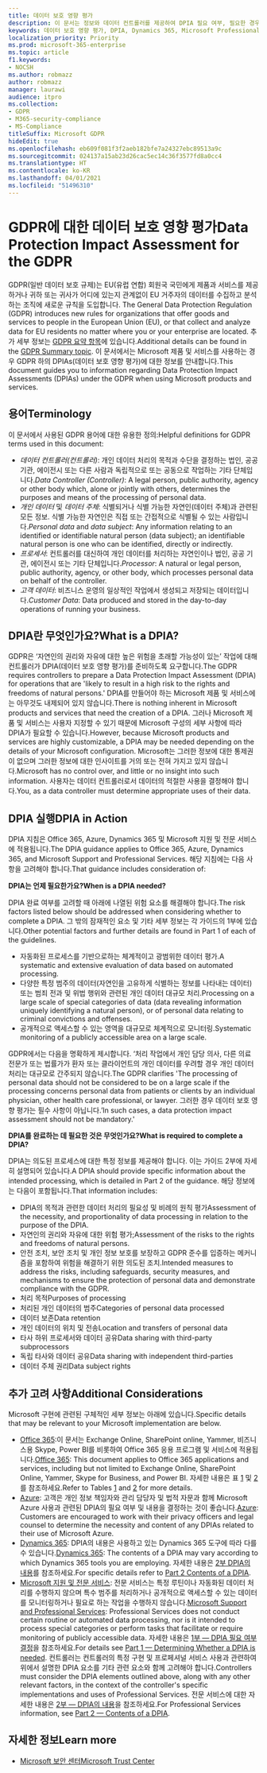 ```yaml
---
title: 데이터 보호 영향 평가
description: 이 문서는 정보와 데이터 컨트롤러를 제공하여 DPIA 필요 여부, 필요한 경우 포함할 세부 사항을 결정할 수 있도록 지원합니다.
keywords: 데이터 보호 영향 평가, DPIA, Dynamics 365, Microsoft Professional Services, Microsoft 365, Microsoft 365 설명서, GDPR
localization_priority: Priority
ms.prod: microsoft-365-enterprise
ms.topic: article
f1.keywords:
- NOCSH
ms.author: robmazz
author: robmazz
manager: laurawi
audience: itpro
ms.collection:
- GDPR
- M365-security-compliance
- MS-Compliance
titleSuffix: Microsoft GDPR
hideEdit: true
ms.openlocfilehash: eb609f081f3f2aeb182bfe7a24327ebc89513a9c
ms.sourcegitcommit: 024137a15ab23d26cac5ec14c36f3577fd8a0cc4
ms.translationtype: HT
ms.contentlocale: ko-KR
ms.lasthandoff: 04/01/2021
ms.locfileid: "51496310"
---
```

# <a name="data-protection-impact-assessment-for-the-gdpr"></a><span data-ttu-id="984a2-104">GDPR에 대한 데이터 보호 영향 평가</span><span class="sxs-lookup"><span data-stu-id="984a2-104">Data Protection Impact Assessment for the GDPR</span></span>

<span data-ttu-id="984a2-105">GDPR(일반 데이터 보호 규제)는 EU(유럽 연합) 회원국 국민에게 제품과 서비스를 제공하거나 귀하 또는 귀사가 어디에 있는지 관계없이 EU 거주자의 데이터를 수집하고 분석하는 조직에 새로운 규칙을 도입합니다. </span><span class="sxs-lookup"><span data-stu-id="984a2-105">The General Data Protection Regulation (GDPR) introduces new rules for organizations that offer goods and services to people in the European Union (EU), or that collect and analyze data for EU residents no matter where you or your enterprise are located.</span></span> <span data-ttu-id="984a2-106">추가 세부 정보는 [GDPR 요약 항목](gdpr.md)에 있습니다.</span><span class="sxs-lookup"><span data-stu-id="984a2-106">Additional details can be found in the [GDPR Summary topic](gdpr.md).</span></span> <span data-ttu-id="984a2-107">이 문서에서는 Microsoft 제품 및 서비스를 사용하는 경우 GDPR 하의 DPIAs(데이터 보호 영향 평가)에 대한 정보를 안내합니다.</span><span class="sxs-lookup"><span data-stu-id="984a2-107">This document guides you to information regarding Data Protection Impact Assessments (DPIAs) under the GDPR when using Microsoft products and services.</span></span>

## <a name="terminology"></a><span data-ttu-id="984a2-108">용어</span><span class="sxs-lookup"><span data-stu-id="984a2-108">Terminology</span></span>

<span data-ttu-id="984a2-109">이 문서에서 사용된 GDPR 용어에 대한 유용한 정의:</span><span class="sxs-lookup"><span data-stu-id="984a2-109">Helpful definitions for GDPR terms used in this document:</span></span>

- <span data-ttu-id="984a2-110">*데이터 컨트롤러(컨트롤러)*: 개인 데이터 처리의 목적과 수단을 결정하는 법인, 공공 기관, 에이전시 또는 다른 사람과 독립적으로 또는 공동으로 작업하는 기타 단체입니다.</span><span class="sxs-lookup"><span data-stu-id="984a2-110">*Data Controller (Controller)*: A legal person, public authority, agency or other body which, alone or jointly with others, determines the purposes and means of the processing of personal data.</span></span>  
- <span data-ttu-id="984a2-111">*개인 데이터* 및 *데이터 주체*: 식별되거나 식별 가능한 자연인(데이터 주체)과 관련된 모든 정보. 식별 가능한 자연인은 직접 또는 간접적으로 식별될 수 있는 사람입니다.</span><span class="sxs-lookup"><span data-stu-id="984a2-111">*Personal data* and *data subject*: Any information relating to an identified or identifiable natural person (data subject); an identifiable natural person is one who can be identified, directly or indirectly.</span></span>  
- <span data-ttu-id="984a2-112">*프로세서*: 컨트롤러를 대신하여 개인 데이터를 처리하는 자연인이나 법인, 공공 기관, 에이전시 또는 기타 단체입니다.</span><span class="sxs-lookup"><span data-stu-id="984a2-112">*Processor*: A natural or legal person, public authority, agency, or other body, which processes personal data on behalf of the controller.</span></span>  
- <span data-ttu-id="984a2-113">*고객 데이터*: 비즈니스 운영의 일상적인 작업에서 생성되고 저장되는 데이터입니다.</span><span class="sxs-lookup"><span data-stu-id="984a2-113">*Customer Data*: Data produced and stored in the day-to-day operations of running your business.</span></span>

## <a name="what-is-a-dpia"></a><span data-ttu-id="984a2-114">DPIA란 무엇인가요?</span><span class="sxs-lookup"><span data-stu-id="984a2-114">What is a DPIA?</span></span>

<span data-ttu-id="984a2-115">GDPR은 ‘자연인의 권리와 자유에 대한 높은 위험을 초래할 가능성이 있는’ 작업에 대해 컨트롤러가 DPIA(데이터 보호 영향 평가)를 준비하도록 요구합니다.</span><span class="sxs-lookup"><span data-stu-id="984a2-115">The GDPR requires controllers to prepare a Data Protection Impact Assessment (DPIA) for operations that are 'likely to result in a high risk to the rights and freedoms of natural persons.'</span></span> <span data-ttu-id="984a2-116">DPIA를 만들어야 하는 Microsoft 제품 및 서비스에는 아무것도 내제되어 있지 않습니다.</span><span class="sxs-lookup"><span data-stu-id="984a2-116">There is nothing inherent in Microsoft products and services that need the creation of a DPIA.</span></span> <span data-ttu-id="984a2-117">그러나 Microsoft 제품 및 서비스는 사용자 지정할 수 있기 때문에 Microsoft 구성의 세부 사항에 따라 DPIA가 필요할 수 있습니다.</span><span class="sxs-lookup"><span data-stu-id="984a2-117">However, because Microsoft products and services are highly customizable, a DPIA may be needed depending on the details of your Microsoft configuration.</span></span> <span data-ttu-id="984a2-118">Microsoft는 그러한 정보에 대한 통제권이 없으며 그러한 정보에 대한 인사이트를 거의 또는 전혀 가지고 있지 않습니다.</span><span class="sxs-lookup"><span data-stu-id="984a2-118">Microsoft has no control over, and little or no insight into such information.</span></span> <span data-ttu-id="984a2-119">사용자는 데이터 컨트롤러로서 데이터의 적절한 사용을 결정해야 합니다.</span><span class="sxs-lookup"><span data-stu-id="984a2-119">You, as a data controller must determine appropriate uses of their data.</span></span>

## <a name="dpia-in-action"></a><span data-ttu-id="984a2-120">DPIA 실행</span><span class="sxs-lookup"><span data-stu-id="984a2-120">DPIA in Action</span></span>

<span data-ttu-id="984a2-121">DPIA 지침은 Office 365, Azure, Dynamics 365 및 Microsoft 지원 및 전문 서비스에 적용됩니다.</span><span class="sxs-lookup"><span data-stu-id="984a2-121">The DPIA guidance applies to Office 365, Azure, Dynamics 365, and Microsoft Support and Professional Services.</span></span> <span data-ttu-id="984a2-122">해당 지침에는 다음 사항을 고려해야 합니다.</span><span class="sxs-lookup"><span data-stu-id="984a2-122">That guidance includes consideration of:</span></span>

<span data-ttu-id="984a2-123">**DPIA는 언제 필요한가요?**</span><span class="sxs-lookup"><span data-stu-id="984a2-123">**When is a DPIA needed?**</span></span>

<span data-ttu-id="984a2-124">DPIA 완료 여부를 고려할 때 아래에 나열된 위험 요소를 해결해야 합니다.</span><span class="sxs-lookup"><span data-stu-id="984a2-124">The risk factors listed below should be addressed when considering whether to complete a DPIA.</span></span> <span data-ttu-id="984a2-125">그 밖의 잠재적인 요소 및 기타 세부 정보는 각 가이드의 1부에 있습니다.</span><span class="sxs-lookup"><span data-stu-id="984a2-125">Other potential factors and further details are found in Part 1 of each of the guidelines.</span></span>  

- <span data-ttu-id="984a2-126">자동화된 프로세스를 기반으로하는 체계적이고 광범위한 데이터 평가.</span><span class="sxs-lookup"><span data-stu-id="984a2-126">A systematic and extensive evaluation of data based on automated processing.</span></span>  
- <span data-ttu-id="984a2-127">다양한 특정 범주의 데이터(자연인을 고유하게 식별하는 정보를 나타내는 데이터) 또는 범죄 전과 및 위법 행위와 관련된 개인 데이터 대규모 처리.</span><span class="sxs-lookup"><span data-stu-id="984a2-127">Processing on a large scale of special categories of data (data revealing information uniquely identifying a natural person), or of personal data relating to criminal convictions and offenses.</span></span>
- <span data-ttu-id="984a2-128">공개적으로 액세스할 수 있는 영역을 대규모로 체계적으로 모니터링.</span><span class="sxs-lookup"><span data-stu-id="984a2-128">Systematic monitoring of a publicly accessible area on a large scale.</span></span>

<span data-ttu-id="984a2-129">GDPR에서는 다음을 명확하게 제시합니다. ‘처리 작업에서 개인 담당 의사, 다른 의료 전문가 또는 법률가가 환자 또는 클라이언트의 개인 데이터를 우려할 경우 개인 데이터 처리는 대규모로 간주되지 않습니다.</span><span class="sxs-lookup"><span data-stu-id="984a2-129">The GDPR clarifies 'The processing of personal data should not be considered to be on a large scale if the processing concerns personal data from patients or clients by an individual physician, other health care professional, or lawyer.</span></span> <span data-ttu-id="984a2-130">그러한 경우 데이터 보호 영향 평가는 필수 사항이 아닙니다.’</span><span class="sxs-lookup"><span data-stu-id="984a2-130">In such cases, a data protection impact assessment should not be mandatory.'</span></span>

<span data-ttu-id="984a2-131">**DPIA를 완료하는 데 필요한 것은 무엇인가요?**</span><span class="sxs-lookup"><span data-stu-id="984a2-131">**What is required to complete a DPIA?**</span></span>

<span data-ttu-id="984a2-132">DPIA는 의도된 프로세스에 대한 특정 정보를 제공해야 합니다. 이는 가이드 2부에 자세히 설명되어 있습니다.</span><span class="sxs-lookup"><span data-stu-id="984a2-132">A DPIA should provide specific information about the intended processing, which is detailed in Part 2 of the guidance.</span></span> <span data-ttu-id="984a2-133">해당 정보에는 다음이 포함됩니다.</span><span class="sxs-lookup"><span data-stu-id="984a2-133">That information includes:</span></span>

- <span data-ttu-id="984a2-134">DPIA의 목적과 관련한 데이터 처리의 필요성 및 비례의 원칙 평가</span><span class="sxs-lookup"><span data-stu-id="984a2-134">Assessment of the necessity, and proportionality of data processing in relation to the purpose of the DPIA.</span></span>  
- <span data-ttu-id="984a2-135">자연인의 권리와 자유에 대한 위험 평가;</span><span class="sxs-lookup"><span data-stu-id="984a2-135">Assessment of the risks to the rights and freedoms of natural persons.</span></span>
- <span data-ttu-id="984a2-136">안전 조치, 보안 조치 및 개인 정보 보호를 보장하고 GDPR 준수를 입증하는 메커니즘을 포함하여 위험을 해결하기 위한 의도된 조치.</span><span class="sxs-lookup"><span data-stu-id="984a2-136">Intended measures to address the risks, including safeguards, security measures, and mechanisms to ensure the protection of personal data and demonstrate compliance with the GDPR.</span></span>
- <span data-ttu-id="984a2-137">처리 목적</span><span class="sxs-lookup"><span data-stu-id="984a2-137">Purposes of processing</span></span>  
- <span data-ttu-id="984a2-138">처리된 개인 데이터의 범주</span><span class="sxs-lookup"><span data-stu-id="984a2-138">Categories of personal data processed</span></span>  
- <span data-ttu-id="984a2-139">데이터 보존</span><span class="sxs-lookup"><span data-stu-id="984a2-139">Data retention</span></span>  
- <span data-ttu-id="984a2-140">개인 데이터의 위치 및 전송</span><span class="sxs-lookup"><span data-stu-id="984a2-140">Location and transfers of personal data</span></span>  
- <span data-ttu-id="984a2-141">타사 하위 프로세서와 데이터 공유</span><span class="sxs-lookup"><span data-stu-id="984a2-141">Data sharing with third-party subprocessors</span></span>  
- <span data-ttu-id="984a2-142">독립 타사와 데이터 공유</span><span class="sxs-lookup"><span data-stu-id="984a2-142">Data sharing with independent third-parties</span></span>  
- <span data-ttu-id="984a2-143">데이터 주체 권리</span><span class="sxs-lookup"><span data-stu-id="984a2-143">Data subject rights</span></span>

## <a name="additional-considerations"></a><span data-ttu-id="984a2-144">추가 고려 사항</span><span class="sxs-lookup"><span data-stu-id="984a2-144">Additional Considerations</span></span>

<span data-ttu-id="984a2-145">Microsoft 구현에 관련된 구체적인 세부 정보는 아래에 있습니다.</span><span class="sxs-lookup"><span data-stu-id="984a2-145">Specific details that may be relevant to your Microsoft implementation are below.</span></span>

- <span data-ttu-id="984a2-146">[Office 365](gdpr-dpia-office365.md):이 문서는 Exchange Online, SharePoint online, Yammer, 비즈니스용 Skype, Power BI를 비롯하여 Office 365 응용 프로그램 및 서비스에 적용됩니다.</span><span class="sxs-lookup"><span data-stu-id="984a2-146">[Office 365](gdpr-dpia-office365.md): This document applies to Office 365 applications and services, including but not limited to Exchange Online, SharePoint Online, Yammer, Skype for Business, and Power BI.</span></span> <span data-ttu-id="984a2-147">자세한 내용은 표 [1](/microsoft-365/compliance/gdpr-dpia-office365#part-1--determining-whether-a-dpia-is-needed) 및 [2](/microsoft-365/compliance/gdpr-dpia-office365#part-2--contents-of-a-dpia) 를 참조하세요.</span><span class="sxs-lookup"><span data-stu-id="984a2-147">Refer to Tables [1](/microsoft-365/compliance/gdpr-dpia-office365#part-1--determining-whether-a-dpia-is-needed) and [2](/microsoft-365/compliance/gdpr-dpia-office365#part-2--contents-of-a-dpia) for more details.</span></span>  
- <span data-ttu-id="984a2-148">[Azure](gdpr-dpia-azure.md): 고객은 개인 정보 책임자와 관리 담당자 및 법적 자문과 함께 Microsoft Azure 사용과 관련된 DPIA의 필요 여부 및 내용을 결정하는 것이 좋습니다.</span><span class="sxs-lookup"><span data-stu-id="984a2-148">[Azure](gdpr-dpia-azure.md): Customers are encouraged to work with their privacy officers and legal counsel to determine the necessity and content of any DPIAs related to their use of Microsoft Azure.</span></span>  
- <span data-ttu-id="984a2-149">[Dynamics 365](gdpr-dpia-dynamics.md): DPIA의 내용은 사용하고 있는 Dynamics 365 도구에 따라 다를 수 있습니다.</span><span class="sxs-lookup"><span data-stu-id="984a2-149">[Dynamics 365](gdpr-dpia-dynamics.md): The contents of a DPIA may vary according to which Dynamics 365 tools you are employing.</span></span> <span data-ttu-id="984a2-150">자세한 내용은 [2부 DPIA의 내용](/microsoft-365/compliance/gdpr-dpia-dynamics#part-2--contents-of-a-dpia)를 참조하세요.</span><span class="sxs-lookup"><span data-stu-id="984a2-150">For specific details refer to [Part 2 Contents of a DPIA](/microsoft-365/compliance/gdpr-dpia-dynamics#part-2--contents-of-a-dpia).</span></span>
- <span data-ttu-id="984a2-151">[Microsoft 지원 및 전문 서비스](gdpr-dpia-prof-services.md): 전문 서비스는 특정 루틴이나 자동화된 데이터 처리를 수행하지 않으며 특수 범주를 처리하거나 공개적으로 액세스할 수 있는 데이터를 모니터링하거나 필요로 하는 작업을 수행하지 않습니다.</span><span class="sxs-lookup"><span data-stu-id="984a2-151">[Microsoft Support and Professional Services](gdpr-dpia-prof-services.md): Professional Services does not conduct certain routine or automated data processing, nor is it intended to process special categories or perform tasks that facilitate or require monitoring of publicly accessible data.</span></span> <span data-ttu-id="984a2-152">자세한 내용은 [1부 — DPIA 필요 여부 결정](/microsoft-365/compliance/gdpr-dpia-prof-services#part-1--determining-whether-a-dpia-is-needed)을 참조하세요.</span><span class="sxs-lookup"><span data-stu-id="984a2-152">For details see [Part 1 — Determining Whether a DPIA is needed](/microsoft-365/compliance/gdpr-dpia-prof-services#part-1--determining-whether-a-dpia-is-needed).</span></span> <span data-ttu-id="984a2-153">컨트롤러는 컨트롤러의 특정 구현 및 프로페셔널 서비스 사용과 관련하여 위에서 설명한 DPIA 요소를 기타 관련 요소와 함께 고려해야 합니다.</span><span class="sxs-lookup"><span data-stu-id="984a2-153">Controllers must consider the DPIA elements outlined above, along with any other relevant factors, in the context of the controller's specific implementations and uses of Professional Services.</span></span> <span data-ttu-id="984a2-154">전문 서비스에 대한 자세한 내용은 [2부 — DPIA의 내용](/microsoft-365/compliance/gdpr-dpia-prof-services#part-2--contents-of-a-dpia)을 참조하세요.</span><span class="sxs-lookup"><span data-stu-id="984a2-154">For Professional Services information, see [Part 2 — Contents of a DPIA](/microsoft-365/compliance/gdpr-dpia-prof-services#part-2--contents-of-a-dpia).</span></span>

## <a name="learn-more"></a><span data-ttu-id="984a2-155">자세한 정보</span><span class="sxs-lookup"><span data-stu-id="984a2-155">Learn more</span></span>

- [<span data-ttu-id="984a2-156">Microsoft 보안 센터</span><span class="sxs-lookup"><span data-stu-id="984a2-156">Microsoft Trust Center</span></span>](https://www.microsoft.com/trust-center/privacy/gdpr-overview)

